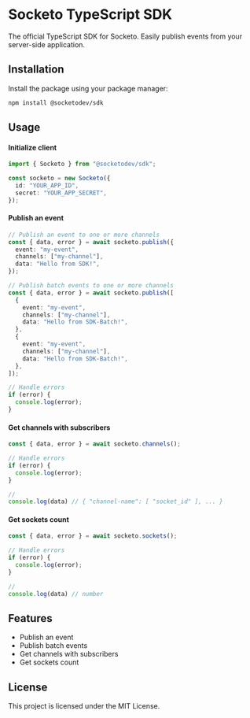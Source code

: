 # Socketo TypeScript SDK

The official TypeScript SDK for Socketo. Easily publish events from your server-side application.

## Installation

Install the package using your package manager:

```bash
npm install @socketodev/sdk
```

## Usage

#### Initialize client
```ts
import { Socketo } from "@socketodev/sdk";

const socketo = new Socketo({
  id: "YOUR_APP_ID",
  secret: "YOUR_APP_SECRET",
});
```

#### Publish an event
```ts
// Publish an event to one or more channels
const { data, error } = await socketo.publish({
  event: "my-event",
  channels: ["my-channel"],
  data: "Hello from SDK!",
});

// Publish batch events to one or more channels
const { data, error } = await socketo.publish([
  {
    event: "my-event",
    channels: ["my-channel"],
    data: "Hello from SDK-Batch!",
  },
  {
    event: "my-event",
    channels: ["my-channel"],
    data: "Hello from SDK-Batch!",
  },
]);

// Handle errors
if (error) {
  console.log(error);
}
```

#### Get channels with subscribers
```ts
const { data, error } = await socketo.channels();

// Handle errors
if (error) {
  console.log(error);
}

//
console.log(data) // { "channel-name": [ "socket_id" ], ... }
```

#### Get sockets count
```ts
const { data, error } = await socketo.sockets();

// Handle errors
if (error) {
  console.log(error);
}

//
console.log(data) // number
```

## Features
- Publish an event
- Publish batch events
- Get channels with subscribers
- Get sockets count

## License
This project is licensed under the MIT License.
